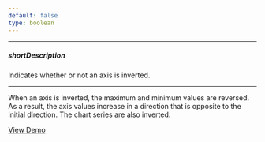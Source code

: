 ```yaml
---
default: false
type: boolean
---
```

---
##### shortDescription
Indicates whether or not an axis is inverted.

---
When an axis is inverted, the maximum and minimum values are reversed. As a result, the axis values increase in a direction that is opposite to the initial direction. The chart series are also inverted.

<a href="http://js.devexpress.com/Demos/WidgetsGallery/#demo/chartspolarandradarchartspolarandradarchartsinvertedpolar/" class="button orange small fix-width-155" style="margin-right: 20px;" target="_blank">View Demo</a>